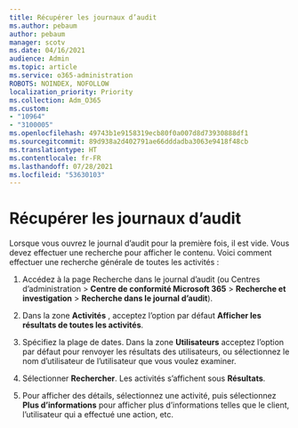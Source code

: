 ```yaml
---
title: Récupérer les journaux d’audit
ms.author: pebaum
author: pebaum
manager: scotv
ms.date: 04/16/2021
audience: Admin
ms.topic: article
ms.service: o365-administration
ROBOTS: NOINDEX, NOFOLLOW
localization_priority: Priority
ms.collection: Adm_O365
ms.custom:
- "10964"
- "3100005"
ms.openlocfilehash: 49743b1e9158319ecb80f0a007d8d73930888df1
ms.sourcegitcommit: 89d938a2d402791ae66dddadba3063e9418f48cb
ms.translationtype: HT
ms.contentlocale: fr-FR
ms.lasthandoff: 07/28/2021
ms.locfileid: "53630103"
---
```

# <a name="retrieve-the-audit-logs"></a>Récupérer les journaux d’audit

Lorsque vous ouvrez le journal d’audit pour la première fois, il est vide. Vous devez effectuer une recherche pour afficher le contenu. Voici comment effectuer une recherche générale de toutes les activités :

1. Accédez à la page Recherche dans le journal d’audit (ou Centres d’administration > **Centre de conformité Microsoft 365** > **Recherche et investigation** > **Recherche dans le journal d’audit**).

1. Dans la zone **Activités** , acceptez l’option par défaut **Afficher les résultats de toutes les activités**.

1. Spécifiez la plage de dates. Dans la zone **Utilisateurs** acceptez l’option par défaut pour renvoyer les résultats des utilisateurs, ou sélectionnez le nom d’utilisateur de l’utilisateur que vous voulez examiner.

1. Sélectionner **Rechercher**. Les activités s’affichent sous **Résultats**.

1. Pour afficher des détails, sélectionnez une activité, puis sélectionnez **Plus d’informations** pour afficher plus d’informations telles que le client, l’utilisateur qui a effectué une action, etc.
